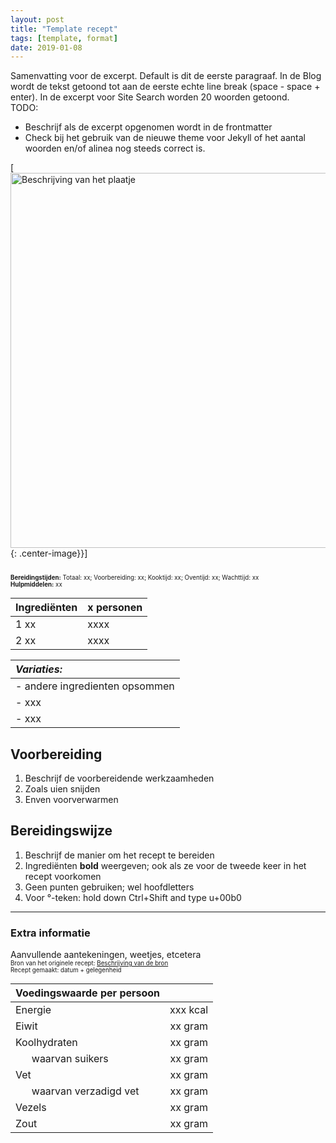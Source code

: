 ```yaml
---
layout: post
title: "Template recept"
tags: [template, format]
date: 2019-01-08
---
```


Samenvatting voor de excerpt. Default is dit de eerste paragraaf.
In de Blog wordt de tekst getoond tot aan de eerste echte line break (space - space + enter).
In de excerpt voor Site Search worden 20 woorden getoond.  
TODO:
- Beschrijf als de excerpt opgenomen wordt in de frontmatter
- Check bij het gebruik van de nieuwe theme voor Jekyll of het aantal woorden en/of alinea nog steeds correct is.

[<img src="{{ site.baseurl }}/assets/images/malakov-taart_800.jpg" alt="Beschrijving van het plaatje" style="width: 600px;"/>{: .center-image}}]  

<sub><sup>  
**Bereidingstijden:** Totaal: xx; Voorbereiding: xx; Kooktijd: xx; Oventijd: xx; Wachttijd: xx  
**Hulpmiddelen:** xx
</sup></sub>

<!-- Vul het aantal personen in voor de gebruikte ingredieënten voor dit recept -->
<!-- Ingrediënten in volgorde van gebruik -->
<!-- Kleine letters -->
<!-- Eventueel extra kolommen toevoegen als de lijst te lang wordt -->
<!-- Extra rijen maken voor Variaties, Alternatieven, etcetera -->

| Ingrediënten | x personen |
|:------------ |:---------- |
| 1 xx         | xxxx       |
| 2 xx         | xxxx       |


| _Variaties:_                   | 
|:------------------------------ |
| - andere ingredienten opsommen |
| - xxx                          |
| - xxx                          |

## Voorbereiding
1. Beschrijf de voorbereidende werkzaamheden
2. Zoals uien snijden
3. Enven voorverwarmen  

## Bereidingswijze
1. Beschrijf de manier om het recept te bereiden
2. Ingrediënten **bold** weergeven; ook als ze voor de tweede keer in het recept voorkomen
3. Geen punten gebruiken; wel hoofdletters
3. Voor °-teken: hold down Ctrl+Shift and type u+00b0

-----------------------------------------------------------------------
### Extra informatie  
Aanvullende aantekeningen, weetjes, etcetera  
<sub><sup>
Bron van het originele recept: [Beschrijving van de bron](https://www.google.com)  
Recept gemaakt: datum + gelegenheid
</sup></sub>  

| Voedingswaarde per persoon                 |          |
|:------------------------------------------ | --------:|
| Energie                                    | xxx kcal |
| Eiwit                                      |  xx gram |
| Koolhydraten                               |  xx gram |
| &nbsp; &nbsp; &nbsp; waarvan suikers       |  xx gram |
| Vet                                        |  xx gram |
| &nbsp; &nbsp; &nbsp; waarvan verzadigd vet |  xx gram |
| Vezels                                     |  xx gram |
| Zout                                       |  xx gram |
